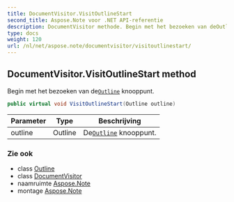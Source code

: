```yaml
---
title: DocumentVisitor.VisitOutlineStart
second_title: Aspose.Note voor .NET API-referentie
description: DocumentVisitor methode. Begin met het bezoeken van deOutline knooppunt.
type: docs
weight: 120
url: /nl/net/aspose.note/documentvisitor/visitoutlinestart/
---
```

## DocumentVisitor.VisitOutlineStart method

Begin met het bezoeken van de[`Outline`](../../outline/) knooppunt.

```csharp
public virtual void VisitOutlineStart(Outline outline)
```

| Parameter | Type | Beschrijving |
| --- | --- | --- |
| outline | Outline | De[`Outline`](../../outline/) knooppunt. |

### Zie ook

* class [Outline](../../outline/)
* class [DocumentVisitor](../)
* naamruimte [Aspose.Note](../../documentvisitor/)
* montage [Aspose.Note](../../../)


